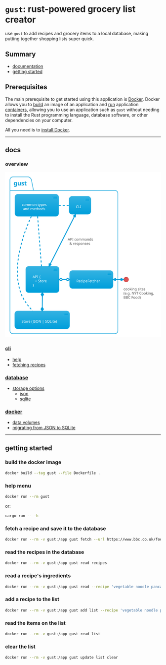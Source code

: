 # `gust`: rust-powered grocery list creator

use `gust` to add recipes and grocery items to a local database,
making putting together shopping lists super quick.

## Summary

- [documentation](#docs)
- [getting started](#getting-started)

## Prerequisites

The main prerequisite to get started using this application is [Docker](https://docs.docker.com/).
Docker allows you to [build](./docs/docker.md#build) an image of an application and [run](./docs/docker.md#run) application
[containers](https://en.wikipedia.org/wiki/Containerization_(computing)), allowing you to use an application such as `gust` without
needing to install the Rust programming language, database software, or
other dependencies on your computer.

All you need is to [install Docker](https://docs.docker.com/install/). 

---
## docs

### overview

![`gust` design diagram](./docs/diagrams/design.svg)

### [cli](./docs/cli.md)

- [help](./docs/cli.md#help)
- [fetching recipes](./docs/cli.md#fetching-recipes)

### [database](./docs/database.md)

- [storage options](./docs/database.md#storage-options)
  - [json](./docs/database.md#json)
  - [sqlite](./docs/database.md#sqlite)

### [docker](./docs/docker.md)

- [data volumes](./docker.md#creating-a-gust_data-volume)
- [migrating from JSON to SQLite](./docker.md#migrate-a-json-gust-store-to-sqlite)

---
## getting started

### build the docker image

```bash
docker build --tag gust --file Dockerfile .
```

### help menu

```bash
docker run --rm gust
```

or:

```bash
cargo run -- -h    
```

### fetch a recipe and save it to the database

```bash
docker run --rm -v gust:/app gust fetch --url https://www.bbc.co.uk/food/recipes/vegetable_noodle_pancake_22079
```

### read the recipes in the database

```bash
docker run --rm -v gust:/app gust read recipes
```

### read a recipe's ingredients

```bash
docker run --rm -v gust:/app gust read --recipe 'vegetable noodle pancake'
```

### add a recipe to the list

```bash
docker run --rm -v gust:/app gust add list --recipe 'vegetable noodle pancake'
```

### read the items on the list

```bash
docker run --rm -v gust:/app gust read list
```

### clear the list

```bash
docker run --rm -v gust:/app gust update list clear
```
